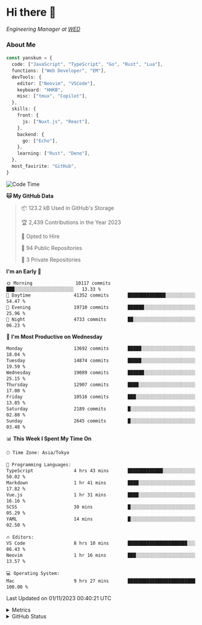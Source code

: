 # Hi there&nbsp;:wave:

<!-- ![Alt text](https://spotify-recently-played-readme.vercel.app/api?user=31kynbuubkiu3r4qh4hjuaglhfay) -->

_Engineering Manager at [WED](https://github.com/wedinc)_

### About Me

```ts
const yanskun = {
  code: ["JavaScript", "TypeScript", "Go", "Rust", "Lua"],
  functions: ["Web Developer", "EM"],
  devTools: {
    editor: ["Neovim", "VSCode"],
    keyboard: "HHKB",
    misc: ["tmux", "Copilot"],
  },
  skills: {
    front: {
      js: ["Nuxt.js", "React"],
    },
    backend: {
      go: ["Echo"],
    },
    learning: ["Rust", "Deno"],
  },
  most_favirite: "GitHub",
}
```

<!--START_SECTION:waka-->
![Code Time](http://img.shields.io/badge/Code%20Time-531%20hrs%2010%20mins-blue)

**🐱 My GitHub Data** 

> 📦 123.2 kB Used in GitHub's Storage 
 > 
> 🏆 2,439 Contributions in the Year 2023
 > 
> 💼 Opted to Hire
 > 
> 📜 94 Public Repositories 
 > 
> 🔑 3 Private Repositories 
 > 
**I'm an Early 🐤** 

```text
🌞 Morning                10117 commits       ███░░░░░░░░░░░░░░░░░░░░░░   13.33 % 
🌆 Daytime                41352 commits       ██████████████░░░░░░░░░░░   54.47 % 
🌃 Evening                19710 commits       ██████░░░░░░░░░░░░░░░░░░░   25.96 % 
🌙 Night                  4733 commits        ██░░░░░░░░░░░░░░░░░░░░░░░   06.23 % 
```
📅 **I'm Most Productive on Wednesday** 

```text
Monday                   13692 commits       █████░░░░░░░░░░░░░░░░░░░░   18.04 % 
Tuesday                  14874 commits       █████░░░░░░░░░░░░░░░░░░░░   19.59 % 
Wednesday                19089 commits       ██████░░░░░░░░░░░░░░░░░░░   25.15 % 
Thursday                 12907 commits       ████░░░░░░░░░░░░░░░░░░░░░   17.00 % 
Friday                   10516 commits       ███░░░░░░░░░░░░░░░░░░░░░░   13.85 % 
Saturday                 2189 commits        █░░░░░░░░░░░░░░░░░░░░░░░░   02.88 % 
Sunday                   2645 commits        █░░░░░░░░░░░░░░░░░░░░░░░░   03.48 % 
```


📊 **This Week I Spent My Time On** 

```text
🕑︎ Time Zone: Asia/Tokyo

💬 Programming Languages: 
TypeScript               4 hrs 43 mins       █████████████░░░░░░░░░░░░   50.02 % 
Markdown                 1 hr 41 mins        ████░░░░░░░░░░░░░░░░░░░░░   17.82 % 
Vue.js                   1 hr 31 mins        ████░░░░░░░░░░░░░░░░░░░░░   16.16 % 
SCSS                     30 mins             █░░░░░░░░░░░░░░░░░░░░░░░░   05.29 % 
YAML                     14 mins             █░░░░░░░░░░░░░░░░░░░░░░░░   02.50 % 

🔥 Editors: 
VS Code                  8 hrs 10 mins       ██████████████████████░░░   86.43 % 
Neovim                   1 hr 16 mins        ███░░░░░░░░░░░░░░░░░░░░░░   13.57 % 

💻 Operating System: 
Mac                      9 hrs 27 mins       █████████████████████████   100.00 % 
```


 Last Updated on 01/11/2023 00:40:21 UTC
<!--END_SECTION:waka-->

<details>
  <summary>Metrics</summary>
  <img src="https://github.com/yanskun/yanskun/blob/main/github-metrics.svg" alt="Metrics">
</details>

<details>
  <summary>GitHub Status</summary>
  <picture>
    <source media="(prefers-color-scheme: dark)" srcset="https://raw.githubusercontent.com/yanskun/yanskun/master/profile-summary-card-output/nord_dark/0-profile-details.svg">
   <img src="https://raw.githubusercontent.com/yanskun/yanskun/master/profile-summary-card-output/default/0-profile-details.svg">
  </picture>
  <br>
  <picture>
    <source media="(prefers-color-scheme: dark)" srcset="https://raw.githubusercontent.com/yanskun/yanskun/master/profile-summary-card-output/nord_dark/1-repos-per-language.svg">
   <img src="https://raw.githubusercontent.com/yanskun/yanskun/master/profile-summary-card-output/default/1-repos-per-language.svg">
  </picture>
  <picture>
    <source media="(prefers-color-scheme: dark)" srcset="https://raw.githubusercontent.com/yanskun/yanskun/master/profile-summary-card-output/nord_dark/2-most-commit-language.svg">
   <img src="https://raw.githubusercontent.com/yanskun/yanskun/master/profile-summary-card-output/default/2-most-commit-language.svg">
  </picture>
  <br>
  <picture>
    <source media="(prefers-color-scheme: dark)" srcset="https://raw.githubusercontent.com/yanskun/yanskun/master/profile-summary-card-output/nord_dark/3-stats.svg">
   <img src="https://raw.githubusercontent.com/yanskun/yanskun/master/profile-summary-card-output/default/3-stats.svg">
  </picture>
  <picture>
    <source media="(prefers-color-scheme: dark)" srcset="https://raw.githubusercontent.com/yanskun/yanskun/master/profile-summary-card-output/nord_dark/4-productive-time.svg">
   <img src="https://raw.githubusercontent.com/yanskun/yanskun/master/profile-summary-card-output/default/4-productive-time.svg">
  </picture>
</details>
